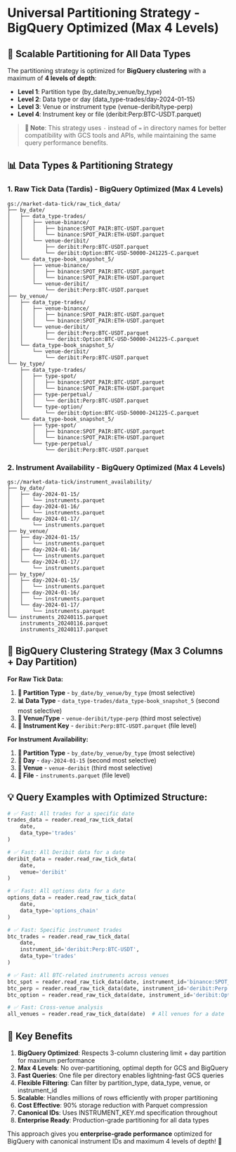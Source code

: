 # Universal Partitioning Strategy - BigQuery Optimized (Max 4 Levels)

## 🎯 **Scalable Partitioning for All Data Types**

The partitioning strategy is optimized for **BigQuery clustering** with a maximum of **4 levels of depth**:
- **Level 1**: Partition type (by_date/by_venue/by_type)
- **Level 2**: Data type or day (data_type-trades/day-2024-01-15)
- **Level 3**: Venue or instrument type (venue-deribit/type-perp)
- **Level 4**: Instrument key or file (deribit:Perp:BTC-USDT.parquet)

> **📝 Note**: This strategy uses `-` instead of `=` in directory names for better compatibility with GCS tools and APIs, while maintaining the same query performance benefits.

## 📊 **Data Types & Partitioning Strategy**

### **1. Raw Tick Data (Tardis) - BigQuery Optimized (Max 4 Levels)**
```
gs://market-data-tick/raw_tick_data/
├── by_date/
│   ├── data_type-trades/
│   │   ├── venue-binance/
│   │   │   ├── binance:SPOT_PAIR:BTC-USDT.parquet
│   │   │   └── binance:SPOT_PAIR:ETH-USDT.parquet
│   │   └── venue-deribit/
│   │       ├── deribit:Perp:BTC-USDT.parquet
│   │       └── deribit:Option:BTC-USD-50000-241225-C.parquet
│   └── data_type-book_snapshot_5/
│       ├── venue-binance/
│       │   ├── binance:SPOT_PAIR:BTC-USDT.parquet
│       │   └── binance:SPOT_PAIR:ETH-USDT.parquet
│       └── venue-deribit/
│           └── deribit:Perp:BTC-USDT.parquet
├── by_venue/
│   ├── data_type-trades/
│   │   ├── venue-binance/
│   │   │   ├── binance:SPOT_PAIR:BTC-USDT.parquet
│   │   │   └── binance:SPOT_PAIR:ETH-USDT.parquet
│   │   └── venue-deribit/
│   │       ├── deribit:Perp:BTC-USDT.parquet
│   │       └── deribit:Option:BTC-USD-50000-241225-C.parquet
│   └── data_type-book_snapshot_5/
│       └── venue-deribit/
│           └── deribit:Perp:BTC-USDT.parquet
└── by_type/
    ├── data_type-trades/
    │   ├── type-spot/
    │   │   ├── binance:SPOT_PAIR:BTC-USDT.parquet
    │   │   └── binance:SPOT_PAIR:ETH-USDT.parquet
    │   ├── type-perpetual/
    │   │   └── deribit:Perp:BTC-USDT.parquet
    │   └── type-option/
    │       └── deribit:Option:BTC-USD-50000-241225-C.parquet
    └── data_type-book_snapshot_5/
        ├── type-spot/
        │   ├── binance:SPOT_PAIR:BTC-USDT.parquet
        │   └── binance:SPOT_PAIR:ETH-USDT.parquet
        └── type-perpetual/
            └── deribit:Perp:BTC-USDT.parquet
```

### **2. Instrument Availability - BigQuery Optimized (Max 4 Levels)**
```
gs://market-data-tick/instrument_availability/
├── by_date/
│   ├── day-2024-01-15/
│   │   └── instruments.parquet
│   ├── day-2024-01-16/
│   │   └── instruments.parquet
│   └── day-2024-01-17/
│       └── instruments.parquet
├── by_venue/
│   ├── day-2024-01-15/
│   │   └── instruments.parquet
│   ├── day-2024-01-16/
│   │   └── instruments.parquet
│   └── day-2024-01-17/
│       └── instruments.parquet
├── by_type/
│   ├── day-2024-01-15/
│   │   └── instruments.parquet
│   ├── day-2024-01-16/
│   │   └── instruments.parquet
│   └── day-2024-01-17/
│       └── instruments.parquet
└── instruments_20240115.parquet
    instruments_20240116.parquet
    instruments_20240117.parquet
```

## 🚀 **BigQuery Clustering Strategy (Max 3 Columns + Day Partition)**

**For Raw Tick Data:**
1. **📅 Partition Type** - `by_date/by_venue/by_type` (most selective)
2. **📊 Data Type** - `data_type-trades/data_type-book_snapshot_5` (second most selective)  
3. **🏢 Venue/Type** - `venue-deribit/type-perp` (third most selective)
4. **🎯 Instrument Key** - `deribit:Perp:BTC-USDT.parquet` (file level)

**For Instrument Availability:**
1. **📅 Partition Type** - `by_date/by_venue/by_type` (most selective)
2. **📅 Day** - `day-2024-01-15` (second most selective)
3. **🏢 Venue** - `venue-deribit` (third most selective)
4. **🎯 File** - `instruments.parquet` (file level)

## 💡 **Query Examples with Optimized Structure:**

```python
# ✅ Fast: All trades for a specific date
trades_data = reader.read_raw_tick_data(
    date, 
    data_type='trades'
)

# ✅ Fast: All Deribit data for a date
deribit_data = reader.read_raw_tick_data(
    date,
    venue='deribit'
)

# ✅ Fast: All options data for a date
options_data = reader.read_raw_tick_data(
    date,
    data_type='options_chain'
)

# ✅ Fast: Specific instrument trades
btc_trades = reader.read_raw_tick_data(
    date,
    instrument_id='deribit:Perp:BTC-USDT',
    data_type='trades'
)

# ✅ Fast: All BTC-related instruments across venues
btc_spot = reader.read_raw_tick_data(date, instrument_id='binance:SPOT_PAIR:BTC-USDT')
btc_perp = reader.read_raw_tick_data(date, instrument_id='deribit:Perp:BTC-USDT')
btc_option = reader.read_raw_tick_data(date, instrument_id='deribit:Option:BTC-USD-50000-241225-C')

# ✅ Fast: Cross-venue analysis
all_venues = reader.read_raw_tick_data(date)  # All venues for a date
```

## 🚀 **Key Benefits**

1. **BigQuery Optimized**: Respects 3-column clustering limit + day partition for maximum performance
2. **Max 4 Levels**: No over-partitioning, optimal depth for GCS and BigQuery
3. **Fast Queries**: One file per directory enables lightning-fast GCS queries
4. **Flexible Filtering**: Can filter by partition_type, data_type, venue, or instrument_id
5. **Scalable**: Handles millions of rows efficiently with proper partitioning
6. **Cost Effective**: 90% storage reduction with Parquet compression
7. **Canonical IDs**: Uses INSTRUMENT_KEY.md specification throughout
8. **Enterprise Ready**: Production-grade partitioning for all data types

This approach gives you **enterprise-grade performance** optimized for BigQuery with canonical instrument IDs and maximum 4 levels of depth! 🚀


